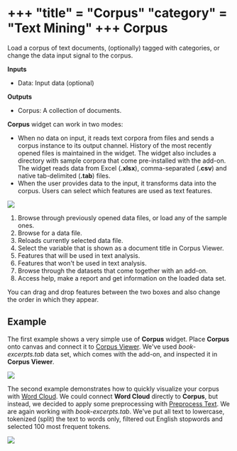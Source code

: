 +++
"title" = "Corpus"
"category" = "Text Mining"
+++
Corpus
======

Load a corpus of text documents, (optionally) tagged with categories, or change the data input signal to the corpus.

**Inputs**

- Data: Input data (optional)

**Outputs**

- Corpus: A collection of documents.

**Corpus** widget can work in two modes:

- When no data on input, it reads text corpora from files and sends a corpus instance to its output channel. History of the most recently opened files is maintained in the widget. The widget also includes a directory with sample corpora that come pre-installed with the add-on.
    The widget reads data from Excel (**.xlsx**), comma-separated (**.csv**) and native tab-delimited (**.tab**) files.
- When the user provides data to the input, it transforms data into the corpus. Users can select which features are used as text features.

![](../images/Corpus-stamped.png)

1. Browse through previously opened data files, or load any of the sample ones.
2. Browse for a data file.
3. Reloads currently selected data file.
4. Select the variable that is shown as a document title in Corpus Viewer.
5. Features that will be used in text analysis.
6. Features that won't be used in text analysis.
7. Browse through the datasets that come together with an add-on.
8. Access help, make a report and get information on the loaded data set.

You can drag and drop features between the two boxes and also change the order in which they appear.

Example
-------

The first example shows a very simple use of **Corpus** widget. Place **Corpus** onto canvas and connect it to [Corpus Viewer](../corpusviewer/). We've used *book-excerpts.tab* data set, which comes with the add-on, and inspected it in **Corpus Viewer**.

![](../images/Corpus-Example1.png)

The second example demonstrates how to quickly visualize your corpus with [Word Cloud](../wordcloud/). We could connect **Word Cloud** directly to **Corpus**, but instead, we decided to apply some preprocessing
with [Preprocess Text](../preprocesstext/). We are again working with *book-excerpts.tab*. We've put all text to lowercase, tokenized (split) the text to words only, filtered out English stopwords and selected 100 most frequent tokens.

![](../images/Corpus-Example2.png)
